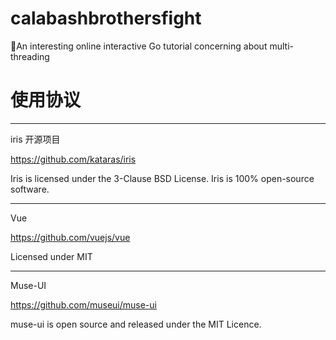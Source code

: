 # calabashbrothersfight
:boy:An interesting online interactive Go tutorial concerning about multi-threading
# 使用协议
---------------------------------------------
iris 开源项目

https://github.com/kataras/iris

Iris is licensed under the 3-Clause BSD License. Iris is 100% open-source software.

---------------------------------------------

Vue

https://github.com/vuejs/vue

Licensed under MIT

---------------------------------------------

Muse-UI

https://github.com/museui/muse-ui

muse-ui is open source and released under the MIT Licence.